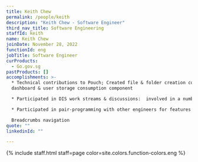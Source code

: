 ```yaml
---
title: Keith Chew
permalink: /people/keith
description: "Keith Chew - Software Engineer"
third_nav_title: Software Engineering
staffId: keith
name: Keith Chew
joinDate: November 28, 2022
functionId: eng
jobTitle: Software Engineer
curProducts:
  - Go.gov.sg
pastProducts: []
accomplishments: >-
  * Technical contributions to Pouch; Created file & folder creation components,
  dashboard & user storage consumption component

  * Participated in DIS work streams & discussions:  involved in a number of DIS work streams and discussions as part of the organisation's product discovery phase and pathfinding

  * Participated in pair-programming with other engineers for features such as:

  Breadcrumbs navigation
quote: ""
linkedinId: ""

---
```


{% include staff.html staff=page color=site.colors.function-colors.eng %}
